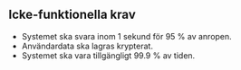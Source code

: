 ## Icke-funktionella krav

- Systemet ska svara inom 1 sekund för 95 % av anropen.
- Användardata ska lagras krypterat.
- Systemet ska vara tillgängligt 99.9 % av tiden.
